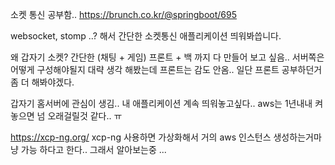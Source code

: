 소켓 통신 공부함..
https://brunch.co.kr/@springboot/695

websocket, stomp ..? 해서 간단한 소켓통신 애플리케이션 띄워봐씁니다.

왜 갑자기 소켓? 간단한 (채팅 + 게임) 프론트 + 백 까지 다 만들어 보고 싶음.. 서버쪽은 어떻게 구성해야될지 대략 생각 해봤는데 프론트는 감도 안옴.. 일단 프론트 공부하던거 좀 더 해봐야겠다.

갑자기 홈서버에 관심이 생김..
내 애플리케이션 계속 띄워놓고싶다.. aws는 1년내내 켜놓으면 넘 오래걸릴것 같다.. ㅠ


https://xcp-ng.org/ 
xcp-ng 사용하면 가상화해서 거의 aws 인스턴스 생성하는거마냥 가능 하다고 한다.. 그래서 알아보는중 ... 